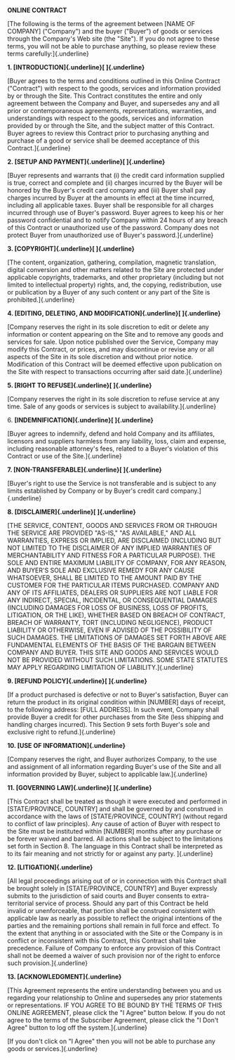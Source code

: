 **ONLINE CONTRACT**

[The following is the terms of the agreement between \[NAME OF COMPANY\]
("Company") and the buyer ("Buyer") of goods or services through the
Company's Web site (the "Site"). If you do not agree to these terms, you
will not be able to purchase anything, so please review these terms
carefully:]{.underline}

**1. [INTRODUCTION]{.underline}[ ]{.underline}**

[Buyer agrees to the terms and conditions outlined in this Online
Contract (\"Contract\") with respect to the goods, services and
information provided by or through the Site. This Contract constitutes
the entire and only agreement between the Company and Buyer, and
supersedes any and all prior or contemporaneous agreements,
representations, warranties, and understandings with respect to the
goods, services and information provided by or through the Site, and the
subject matter of this Contract. Buyer agrees to review this Contract
prior to purchasing anything and purchase of a good or service shall be
deemed acceptance of this Contract.]{.underline}

**2. [SETUP AND PAYMENT]{.underline}[ ]{.underline}**

[Buyer represents and warrants that (i) the credit card information
supplied is true, correct and complete and (ii) charges incurred by the
Buyer will be honored by the Buyer\'s credit card company and
(iii) Buyer shall pay charges incurred by Buyer at the amounts in effect
at the time incurred, including all applicable taxes. Buyer shall be
responsible for all charges incurred through use of Buyer\'s password.
Buyer agrees to keep his or her password confidential and to notify
Company within 24 hours of any breach of this Contract or unauthorized
use of the password. Company does not protect Buyer from unauthorized
use of Buyer\'s password.]{.underline}

**3. [COPYRIGHT]{.underline}[ ]{.underline}**

[The content, organization, gathering, compilation, magnetic
translation, digital conversion and other matters related to the Site
are protected under applicable copyrights, trademarks, and other
proprietary (including but not limited to intellectual property) rights,
and, the copying, redistribution, use or publication by a Buyer of any
such content or any part of the Site is prohibited.]{.underline}

**4. [EDITING, DELETING, AND MODIFICATION]{.underline}[ ]{.underline}**

[Company reserves the right in its sole discretion to edit or delete any
information or content appearing on the Site and to remove any goods and
services for sale. Upon notice published over the Service, Company may
modify this Contract, or prices, and may discontinue or revise any or
all aspects of the Site in its sole discretion and without prior notice.
Modification of this Contract will be deemed effective upon publication
on the Site with respect to transactions occurring after said
date.]{.underline}

**5. [RIGHT TO REFUSE]{.underline}[ ]{.underline}**

[Company reserves the right in its sole discretion to refuse service at
any time. Sale of any goods or services is subject to
availability.]{.underline}

6\. **[INDEMNIFICATION]{.underline}[ ]{.underline}**

[Buyer agrees to indemnify, defend and hold Company and its affiliates,
licensors and suppliers harmless from any liability, loss, claim and
expense, including reasonable attorney\'s fees, related to a Buyer\'s
violation of this Contract or use of the Site.]{.underline}

**7. [NON-TRANSFERABLE]{.underline}[ ]{.underline}**

[Buyer\'s right to use the Service is not transferable and is subject to
any limits established by Company or by Buyer\'s credit card
company.]{.underline}

**8. [DISCLAIMER]{.underline}[ ]{.underline}**

[THE SERVICE, CONTENT, GOODS AND SERVICES FROM OR THROUGH THE SERVICE
ARE PROVIDED \"AS-IS,\" \"AS AVAILABLE,\" AND ALL WARRANTIES, EXPRESS OR
IMPLIED, ARE DISCLAIMED (INCLUDING BUT NOT LIMITED TO THE DISCLAIMER OF
ANY IMPLIED WARRANTIES OF MERCHANTABILITY AND FITNESS FOR A PARTICULAR
PURPOSE). THE SOLE AND ENTIRE MAXIMUM LIABILITY OF COMPANY, FOR ANY
REASON, AND BUYER\'S SOLE AND EXCLUSIVE REMEDY FOR ANY CAUSE WHATSOEVER,
SHALL BE LIMITED TO THE AMOUNT PAID BY THE CUSTOMER FOR THE PARTICULAR
ITEMS PURCHASED. COMPANY AND ANY OF ITS AFFILIATES, DEALERS OR SUPPLIERS
ARE NOT LIABLE FOR ANY INDIRECT, SPECIAL, INCIDENTAL, OR CONSEQUENTIAL
DAMAGES (INCLUDING DAMAGES FOR LOSS OF BUSINESS, LOSS OF PROFITS,
LITIGATION, OR THE LIKE), WHETHER BASED ON BREACH OF CONTRACT, BREACH OF
WARRANTY, TORT (INCLUDING NEGLIGENCE), PRODUCT LIABILITY OR OTHERWISE,
EVEN IF ADVISED OF THE POSSIBILITY OF SUCH DAMAGES. THE LIMITATIONS OF
DAMAGES SET FORTH ABOVE ARE FUNDAMENTAL ELEMENTS OF THE BASIS OF THE
BARGAIN BETWEEN COMPANY AND BUYER. THIS SITE AND GOODS AND SERVICES
WOULD NOT BE PROVIDED WITHOUT SUCH LIMITATIONS. SOME STATE STATUTES MAY
APPLY REGARDING LIMITATION OF LIABILITY.]{.underline}

**9. [REFUND POLICY]{.underline}[ ]{.underline}**

[If a product purchased is defective or not to Buyer's satisfaction,
Buyer can return the product in its original condition within \[NUMBER\]
days of receipt, to the following address: \[FULL ADDRESS\]. In such
event, Company shall provide Buyer a credit for other purchases from the
Site (less shipping and handling charges incurred). This Section 9 sets
forth Buyer's sole and exclusive right to refund.]{.underline}

**10. [USE OF INFORMATION]{.underline}**

[Company reserves the right, and Buyer authorizes Company, to the use
and assignment of all information regarding Buyer's use of the Site and
all information provided by Buyer, subject to applicable
law.]{.underline}

**11. [GOVERNING LAW]{.underline}[ ]{.underline}**

[This Contract shall be treated as though it were executed and performed
in \[STATE/PROVINCE, COUNTRY\] and shall be governed by and construed in
accordance with the laws of \[STATE/PROVINCE, COUNTRY\] (without regard
to conflict of law principles). Any cause of action of Buyer with
respect to the Site must be instituted within \[NUMBER\] months after
any purchase or be forever waived and barred. All actions shall be
subject to the limitations set forth in Section 8. The language in this
Contract shall be interpreted as to its fair meaning and not strictly
for or against any party. ]{.underline}

**12. [LITIGATION]{.underline}**

[All legal proceedings arising out of or in connection with this
Contract shall be brought solely in \[STATE/PROVINCE, COUNTRY\] and
Buyer expressly submits to the jurisdiction of said courts and Buyer
consents to extra-territorial service of process. Should any part of
this Contract be held invalid or unenforceable, that portion shall be
construed consistent with applicable law as nearly as possible to
reflect the original intentions of the parties and the remaining
portions shall remain in full force and effect. To the extent that
anything in or associated with the Site or the Company is in conflict or
inconsistent with this Contract, this Contract shall take precedence.
Failure of Company to enforce any provision of this Contract shall not
be deemed a waiver of such provision nor of the right to enforce such
provision.]{.underline}

**13. [ACKNOWLEDGMENT]{.underline}**

[This Agreement represents the entire understanding between you and us
regarding your relationship to Online and supersedes any prior
statements or representations. IF YOU AGREE TO BE BOUND BY THE TERMS OF
THIS ONLINE AGREEMENT, please click the \"I Agree\" button below. If you
do not agree to the terms of the Subscriber Agreement, please click the
"I Don't Agree" button to log off the system.]{.underline}

[If you don't click on "I Agree" then you will not be able to purchase
any goods or services.]{.underline}
